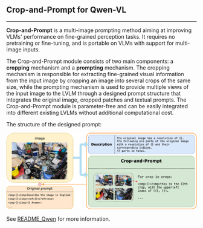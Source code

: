 ## Crop-and-Prompt for Qwen-VL
***
**Crop-and-Prompt** is a multi-image prompting method aiming at improving VLMs' performance on fine-grained perception tasks. It requires no pretraining or fine-tuning, and is portable on VLMs with support for multi-image inputs.

The Crop-and-Prompt module consists of two main components: a **cropping** mechanism and a **prompting** mechanism. The cropping mechanism is responsible for extracting fine-grained visual information from the input image by cropping an image into several crops of the same size, while the prompting mechanism is used to provide multiple views of the input image to the LVLM through a designed prompt structure that integrates the original image, cropped patches and textual prompts. The Crop-and-Prompt module is parameter-free and can be easily integrated into different existing LVLMs without additional computational cost.

The structure of the designed prompt:
<p align="center">
    <img src="assets/prompt_structure.png" />
<p>


See <a href="README_Qwen.md">README_Qwen</a> for more information.